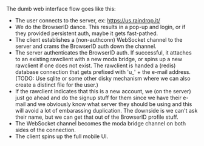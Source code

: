 The dumb web interface flow goes like this:

- The user connects to the server, ex: https://us.raindrop.it/
- We do the BrowserID dance.  This results in a pop-up and login, or if they
  provided persistent auth, maybe it gets fast-pathed.
- The client establishes a (non-authconn) WebSocket channel to the server and
  crams the BrowserID auth down the channel.
- The server authenticates the BrowserID auth.  If successful, it attaches to
  an existing rawclient with a new moda bridge, or spins up a new rawclient if
  one does not exist.  The rawclient is handed a (redis) database connection
  that gets prefixed with 'u_' + the e-mail address.  (TODO: Use sqlite or
  some other disky mechanism where we can also create a distinct file for the
  user.)
- If the rawclient indicates that this is a new account, we (on the server)
  just go ahead and do the signup stuff for them since we have their e-mail
  and we obviously know what server they should be using and this will avoid
  a lot of embarassing duplication.  The downside is we can't ask their name,
  but we can get that out of the BrowserID profile stuff.
- The WebSocket channel becomes the moda bridge channel on both sides of the
  connection.
- The client spins up the full mobile UI.

